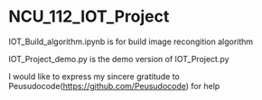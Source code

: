 # NCU_112_IOT_Project

IOT_Build_algorithm.ipynb is for build image recongition algorithm

IOT_Project_demo.py is the demo version of IOT_Project.py



I would like to express my sincere gratitude to Peusudocode(https://github.com/Peusudocode) for help

